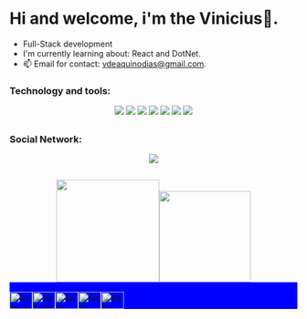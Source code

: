 # Hi and welcome, i'm the Vinicius👋.

- Full-Stack development
- I'm currently learning about: React and DotNet.
- 📫 Email for contact: vdeaquinodias@gmail.com.

### Technology and tools:
<div align="center">
  
<img src="https://img.shields.io/badge/Figma-F24E1E?style=for-the-badge&logo=figma&logoColor=white"> <img src="https://img.shields.io/badge/JSS-F7DF1E?style=for-the-badge&logo=JSS&logoColor=white"> <img src="https://img.shields.io/badge/VSCode-0078D4?style=for-the-badge&logo=visual%20studio%20code&logoColor=white"> <img src="https://img.shields.io/badge/CSS3-1572B6?style=for-the-badge&logo=css3&logoColor=white"> <img src="https://img.shields.io/badge/HTML5-E34F26?style=for-the-badge&logo=html5&logoColor=white"> <img src="https://img.shields.io/badge/JavaScript-323330?style=for-the-badge&logo=javascript&logoColor=F7DF1E"> <img src="https://img.shields.io/badge/json-5E5C5C?style=for-the-badge&logo=json&logoColor=white">

</div>

##

### Social Network:

<div align="center">
  
[<img src="https://img.shields.io/badge/linkedin-%230077B5.svg?&style=for-the-badge&logo=linkedin&logoColor=white" />](https://www.linkedin.com/in/vinícius-dias-8ab830248/)
  
</div>

##
  
<div align="center"><a href="https://github.com/viniciusaquinodias"><img height="180em" widht="40%" src="https://github-readme-stats.vercel.app/api?username=viniciusaquinodias&show_icons=true&theme=dark&include_all_commits=true&count_private=true"/><img height="160em" widht="40%" src="https://github-readme-stats.vercel.app/api/top-langs/?username=viniciusaquinodias&layout=compact&langs_count=7&theme=dark"/></div>
  
<div style="display:inline_block; background-color:blue;">
  <br>
  <img align="center" alt="Rafa-Js" height="30" width="40" 
src="https://cdn.jsdelivr.net/gh/devicons/devicon/icons/html5/html5-original-wordmark.svg"><img align="center" alt="Rafa-Ts" height="30" width="40"
src="https://cdn.jsdelivr.net/gh/devicons/devicon/icons/javascript/javascript-original.svg"><img align="center" alt="Rafa-React" height="30" width="40" 
src="https://cdn.jsdelivr.net/gh/devicons/devicon/icons/php/php-original.svg" ><img align="center" alt="Rafa-HTML" height="30" width="40" 
src="https://cdn.jsdelivr.net/gh/devicons/devicon/icons/react/react-original.svg"><img align="center" alt="Rafa-CSS" height="30" width="40"                         src="https://cdn.jsdelivr.net/gh/devicons/devicon/icons/typescript/typescript-original.svg">
  </div>
  
##

